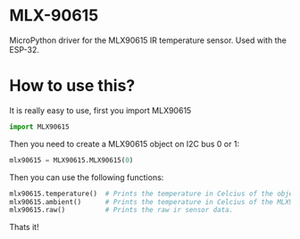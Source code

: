 # MLX-90615
MicroPython driver for the MLX90615 IR temperature sensor. Used with the ESP-32.

# How to use this?
It is really easy to use, first you import MLX90615
```python
import MLX90615
```

Then you need to create a MLX90615 object on I2C bus 0 or 1:
```python
mlx90615 = MLX90615.MLX90615(0)
```

Then you can use the following functions:
```python
mlx90615.temperature()  # Prints the temperature in Celcius of the object the MLX90615 is pointing at.
mlx90615.ambient()      # Prints the temperature in Celcius of the MLX90615 package.
mlx90615.raw()          # Prints the raw ir sensor data.
```
Thats it!
